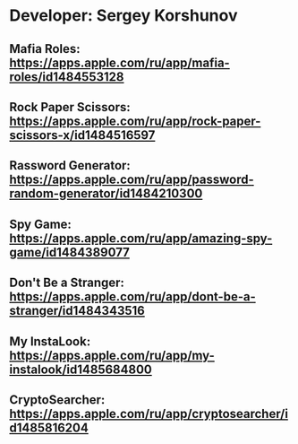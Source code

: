# Developer: Sergey Korshunov

## Mafia Roles: https://apps.apple.com/ru/app/mafia-roles/id1484553128

## Rock Paper Scissors: https://apps.apple.com/ru/app/rock-paper-scissors-x/id1484516597

## Rassword Generator: https://apps.apple.com/ru/app/password-random-generator/id1484210300

## Spy Game: https://apps.apple.com/ru/app/amazing-spy-game/id1484389077

## Don't Be a Stranger: https://apps.apple.com/ru/app/dont-be-a-stranger/id1484343516

## My InstaLook: https://apps.apple.com/ru/app/my-instalook/id1485684800

## CryptoSearcher: https://apps.apple.com/ru/app/cryptosearcher/id1485816204
